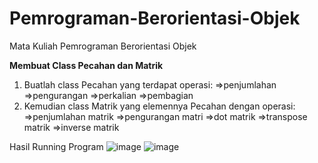 # Pemrograman-Berorientasi-Objek
Mata Kuliah Pemrograman Berorientasi Objek

**Membuat Class Pecahan dan Matrik**
1. Buatlah class Pecahan yang terdapat operasi:
=>penjumlahan
=>pengurangan
=>perkalian
=>pembagian
2. Kemudian class Matrik yang elemennya Pecahan dengan operasi:
=>penjumlahan matrik
=>pengurangan matri
=>dot matrik
=>transpose matrik
=>inverse matrik

Hasil Running Program 
![image](https://github.com/TITINSUGIHARTINI/Pemrograman-Berorientasi-Objek/assets/145928261/d1a9ce23-f36a-4464-89b1-be2a9a36f627)
![image](https://github.com/TITINSUGIHARTINI/Pemrograman-Berorientasi-Objek/assets/145928261/9ab559b1-d86f-49cc-96ad-2856677d8873)

